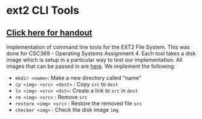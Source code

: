 # ext2 CLI Tools 
## [Click here for handout](https://docs.google.com/document/d/1hIa0XTumToHp72mY1HtWiSOvrA0eAcSOoE5FFMduJww/edit?usp=sharing)

Implementation of command line tools for the EXT2 File System. This was done for CSC369 - Operating Systems Assignment 4. Each tool takes a disk image which is setup in a particular way to test our implementation. All images that can be passed in are [here](https://github.com/tash-had/ext2-file-system/tree/master/images). We implement the following: 

- `mkdir <name>`: Make a new directory called "name"
- `cp <img> <src> <dest>` : Copy `src` to `dest`
- `ln <img> <src> <dst>`: Create a link to `src` in `dest`
- `rm <img> <src>` : Remove `src`
- `restore <img> <src>` : Restore the removed file `src` 
- `checker <img>` : Check the disk image `img` 
